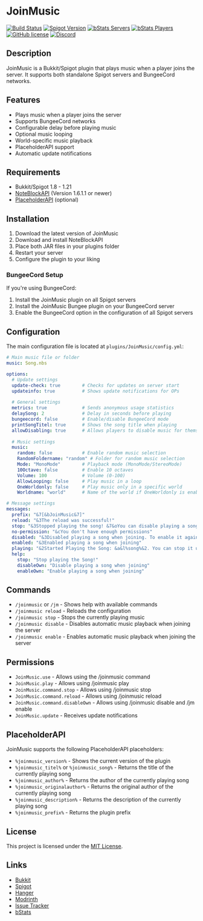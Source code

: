 # JoinMusic

[![Build Status](https://github.com/T0biii/JoinMusic/workflows/Java%20CI/badge.svg)](https://github.com/T0biii/JoinMusic/actions)
[![Spigot Version](https://img.shields.io/badge/Spigot-1.8--1.21-orange.svg)](https://www.spigotmc.org/resources/joinmusic.78169/)
[![bStats Servers](https://img.shields.io/bstats/servers/6447)](https://bstats.org/plugin/bukkit/JoinMusic/6447)
[![bStats Players](https://img.shields.io/bstats/players/6447)](https://bstats.org/plugin/bukkit/JoinMusik)
[![GitHub license](https://img.shields.io/github/license/T0biii/JoinMusic)](https://github.com/T0biii/JoinMusic/blob/master/LICENSE)
[![Discord](https://img.shields.io/badge/Discord-7289DA?style=for-the-badge&logo=discord&logoColor=white)](https://discord.gg/qKskYDBAMW)
## Description
JoinMusic is a Bukkit/Spigot plugin that plays music when a player joins the server. It supports both standalone Spigot servers and BungeeCord networks.

## Features
- Plays music when a player joins the server
- Supports BungeeCord networks
- Configurable delay before playing music
- Optional music looping
- World-specific music playback
- PlaceholderAPI support
- Automatic update notifications

## Requirements
- Bukkit/Spigot 1.8 - 1.21
- [NoteBlockAPI](https://www.spigotmc.org/resources/noteblockapi.19287/) (Version 1.6.1.1 or newer)
- [PlaceholderAPI](https://www.spigotmc.org/resources/placeholderapi.6245/) (optional)

## Installation
1. Download the latest version of JoinMusic
2. Download and install NoteBlockAPI
3. Place both JAR files in your plugins folder
4. Restart your server
5. Configure the plugin to your liking

### BungeeCord Setup
If you're using BungeeCord:
1. Install the JoinMusic plugin on all Spigot servers
2. Install the JoinMusic Bungee plugin on your BungeeCord server
3. Enable the BungeeCord option in the configuration of all Spigot servers

## Configuration
The main configuration file is located at `plugins/JoinMusic/config.yml`:

```yaml
# Main music file or folder
music: Song.nbs

options:
  # Update settings
  update-check: true        # Checks for updates on server start
  updateinfo: true          # Shows update notifications for OPs
  
  # General settings
  metrics: true             # Sends anonymous usage statistics
  delaySong: 2              # Delay in seconds before playing
  bungeecord: false         # Enable/disable BungeeCord mode
  printSongTitel: true      # Shows the song title when playing
  allowDisabling: true      # Allows players to disable music for themselves
  
  # Music settings
  music:
    random: false           # Enable random music selection
    RandomFoldername: "random" # Folder for random music selection
    Mode: "MonoMode"        # Playback mode (MonoMode/StereoMode)
    10Octave: false         # Enable 10 octaves
    Volume: 100             # Volume (0-100)
    AllowLooping: false     # Play music in a loop
    OneWorldonly: false     # Play music only in a specific world
    Worldname: "world"      # Name of the world if OneWorldonly is enabled

# Message settings
messages:
  prefix: "&7[&bJoinMusic&7]"
  reload: "&3The reload was successful!"
  stop: "&3Stopped playing the song! &7&oYou can disable playing a song on join with &b&o/jm disable"
  no-permission: "&cYou don't have enough permissions"
  disabled: "&3Disabled playing a song when joining. To enable it again, use &b/jm enable"
  enabled: "&3Enabled playing a song when joining"
  playing: "&2Started Playing the Song: &a&l%song%&2. You can stop it using &a/jm stop"
  help:
    stop: "Stop playing the Song!"
    disableOwn: "Disable playing a song when joining"
    enableOwn: "Enable playing a song when joining"
```

## Commands
- `/joinmusic` or `/jm` - Shows help with available commands
- `/joinmusic reload` - Reloads the configuration
- `/joinmusic stop` - Stops the currently playing music
- `/joinmusic disable` - Disables automatic music playback when joining the server
- `/joinmusic enable` - Enables automatic music playback when joining the server

## Permissions
- `JoinMusic.use` - Allows using the /joinmusic command
- `JoinMusic.play` - Allows using /joinmusic play
- `JoinMusic.command.stop` - Allows using /joinmusic stop
- `JoinMusic.command.reload` - Allows using /joinmusic reload
- `JoinMusic.command.disableOwn` - Allows using /joinmusic disable and /jm enable
- `JoinMusic.update` - Receives update notifications

## PlaceholderAPI
JoinMusic supports the following PlaceholderAPI placeholders:
- `%joinmusic_version%` - Shows the current version of the plugin
- `%joinmusic_titel%` or `%joinmusic_song%` - Returns the title of the currently playing song
- `%joinmusic_author%` - Returns the author of the currently playing song
- `%joinmusic_originalauthor%` - Returns the original author of the currently playing song
- `%joinmusic_description%` - Returns the description of the currently playing song
- `%joinmusic_prefix%` - Returns the plugin prefix

## License
This project is licensed under the [MIT License](LICENSE).

## Links
- [Bukkit](https://dev.bukkit.org/projects/joinmusik)
- [Spigot](https://www.spigotmc.org/resources/joinmusic.78169//)
- [Hanger](https://hangar.papermc.io/T0biii/JoinMusic)
- [Modrinth](https://modrinth.com/plugin/joinmusic)
- [Issue Tracker](https://github.com/T0biii/JoinMusic/issues)
- [bStats](https://bstats.org/plugin/bukkit/JoinMusic/6447)
